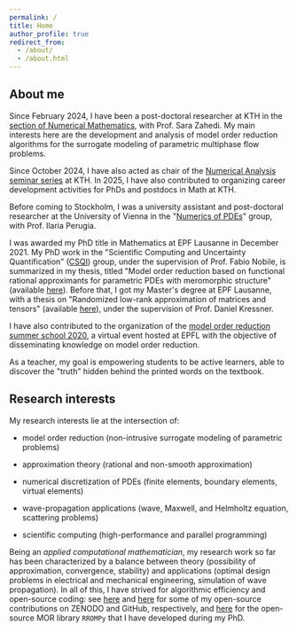 ```yaml
---
permalink: /
title: Home
author_profile: true
redirect_from: 
  - /about/
  - /about.html
---
```


About me
-----

Since February 2024, I have been a post-doctoral researcher at KTH in the [section of Numerical Mathematics](https://www.kth.se/directory/s/sf/sfg?l=en), with Prof. Sara Zahedi. My main interests here are the development and analysis of model order reduction algorithms for the surrogate modeling of parametric multiphase flow problems.

Since October 2024, I have also acted as chair of the [Numerical Analysis seminar series](https://www.kth.se/math/kalender/semna?date=2024-10-01&length=10000) at KTH. In 2025, I have also contributed to organizing career development activities for PhDs and postdocs in Math at KTH.

Before coming to Stockholm, I was a university assistant and post-doctoral researcher at the University of Vienna in the "[Numerics of PDEs](https://www.mat.univie.ac.at/~perugia/index.html)" group, with Prof. Ilaria Perugia.

I was awarded my PhD title in Mathematics at EPF Lausanne in December 2021. My PhD work in the "Scientific Computing and Uncertainty Quantification" ([CSQI](https://www.epfl.ch/labs/csqi/)) group, under the supervision of Prof. Fabio Nobile, is summarized in my thesis, titled "Model order reduction based on functional rational approximants for parametric PDEs with meromorphic structure" (available [here](https://doi.org/10.5075/epfl-thesis-9271)). Before that, I got my Master's degree at EPF Lausanne, with a thesis on "Randomized low-rank approximation of matrices and tensors" (available [here](/files/masters_randomized_low-rank.pdf)), under the supervision of Prof. Daniel Kressner.

I have also contributed to the organization of the [model order reduction summer school 2020](https://archiveweb.epfl.ch/morss2020.epfl.ch/), a virtual event hosted at EPFL with the objective of disseminating knowledge on model order reduction.

As a teacher, my goal is empowering students to be active learners, able to discover the "truth" hidden behind the printed words on the textbook.

Research interests
-----

My research interests lie at the intersection of:

- model order reduction (non-intrusive surrogate modeling of parametric problems)

- approximation theory (rational and non-smooth approximation)

- numerical discretization of PDEs (finite elements, boundary elements, virtual elements)

- wave-propagation applications (wave, Maxwell, and Helmholtz equation, scattering problems)

- scientific computing (high-performance and parallel programming)

Being an _applied computational mathematician_, my research work so far has been characterized by a balance between theory (possibility of approximation, convergence, stability) and applications (optimal design problems in electrical and mechanical engineering, simulation of wave propagation). In all of this, I have strived for algorithmic efficiency and open-source coding: see [here](https://zenodo.org/search?q=%22Pradovera,%20Davide%22) and [here](https://github.com/pradovera) for some of my open-source contributions on ZENODO and GitHub, respectively, and [here](https://c4science.ch/source/RROMPy/) for the open-source MOR library `RROMPy` that I have developed during my PhD.

